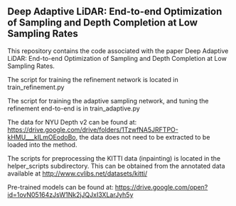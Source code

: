 ## Deep Adaptive LiDAR: End-to-end Optimization of Sampling and Depth Completion at Low Sampling Rates ##

This repository contains the code associated with the paper Deep Adaptive LiDAR: End-to-end Optimization of Sampling and Depth Completion at Low Sampling Rates. 

The script for training the refinement network is located in train_refinement.py

The script for training the adaptive sampling network, and tuning the refinement end-to-end is in train_adaptive.py


The data for NYU Depth v2 can be found at: https://drive.google.com/drive/folders/1TzwfNA5JRFTPO-kHMU___kILmOEodoBo, the data does not need to be extracted to be loaded into the method.

The scripts for preprocessing the KITTI data (inpainting) is located in the helper_scripts subdirectory. This can be obtained from the annotated data available at http://www.cvlibs.net/datasets/kitti/

Pre-trained models can be found at:
https://drive.google.com/open?id=1ovN05164zJsW1Nk2jJQJxI3XLarJyh5y
